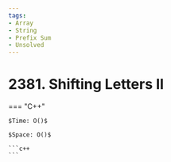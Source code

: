 ```yaml
---
tags:
- Array
- String
- Prefix Sum
- Unsolved
---
```



# 2381. Shifting Letters II

=== "C++"

    $Time: O()$

    $Space: O()$

    ```c++
    ```